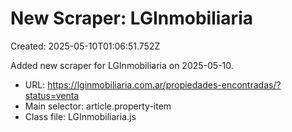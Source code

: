 # New Scraper: LGInmobiliaria

Created: 2025-05-10T01:06:51.752Z

Added new scraper for LGInmobiliaria on 2025-05-10.

- URL: https://lginmobiliaria.com.ar/propiedades-encontradas/?status=venta
- Main selector: article.property-item
- Class file: LGInmobiliaria.js